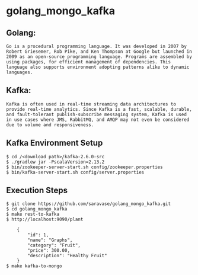 # golang_mongo_kafka

## Golang:
    Go is a procedural programming language. It was developed in 2007 by Robert Griesemer, Rob Pike, and Ken Thompson at Google but launched in 2009 as an open-source programming language. Programs are assembled by using packages, for efficient management of dependencies. This language also supports environment adopting patterns alike to dynamic languages.

## Kafka:
    Kafka is often used in real-time streaming data architectures to provide real-time analytics. Since Kafka is a fast, scalable, durable, and fault-tolerant publish-subscribe messaging system, Kafka is used in use cases where JMS, RabbitMQ, and AMQP may not even be considered due to volume and responsiveness.    

## Kafka Environment Setup

    $ cd /<download path>/kafka-2.6.0-src
    $ ./gradlew jar -PscalaVersion=2.13.2
    $ bin/zookeeper-server-start.sh config/zookeeper.properties
    $ bin/kafka-server-start.sh config/server.properties

## Execution Steps
    $ git clone https://github.com/saravase/golang_mongo_kafka.git
    $ cd golang_mongo_kafka
    $ make rest-to-kafka
    $ http://localhost:9090/plant

        {
  		    "id": 1,
  	        "name": "Graphs",
  	        "category": "Fruit",
  	        "price": 300.00,
  	        "description": "Healthy Fruit"
        }
    $ make kafka-to-mongo